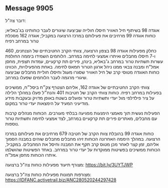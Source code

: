 ## Message 9905

דובר צה"ל:

אוגדה 98 בשיתוף חיל האוויר חיסלו חולייה שביצעה שיגורים לעבר כוחותינו בג'באליא; כוחות אוגדה 99 מרחיבים את פעילותם במרכז הרצועה במקביל; אוגדה 162 מסכלת טרור במרחב רפיח

כחלק מפעילות אוגדה 98 בצפון הרצועה, צוותי הקרב החטיבתיים של הצנחנים, 460 ו-7 חיסלו מחבלים ואיתרו אמצעי לחימה במרחב. הלוחמים השמידו ביממה החולפת עשרות תשתיות טרור במרחב ג׳באליא, בינהן, פירים תת קרקעיים, עמדות תצפית, מחסן אמל"ח ומבנה צבאי ממנו ניהל ארגון הטרור חמאס לחימה.
באחת מהפעילויות, הכווינו כוחות האוגדה מטוסי קרב של חיל האוויר שסגרו מעגל וחיסלו חוליית מחבלים שביצעה שיגורי מרגמה לעבר הלוחמים שפעלו במרחב.

צוותי הקרב החטיבתיים של אוגדה 162, אליהם הצטרף צק״ח ביסל״ח, ממשיכים בפעילות במרחב רפיח.
כוחות צוותי הקרב של חטיבות 401 והנח״ל פעלו במהלך הלילה על ציר פילדלפי מול יעדי ותשתיות טרור ופועלים בשטח באופן מדויק ובעקבות מידע מודיעיני המעיד על הימצאות יעדי טרור במקום.

הפעילות נעשית תוך מאמצי הימנעות מפגיעה בבלתי מעורבים.
הכוחות מנהלים קרבות עם מחבלים, מאתרים פירים תת קרקעיים במרחב, לצד אמצעי לחימה ותשתיות טרור נוספות.

כוחות אוגדה 99 בהובלת צוות הקרב של חטיבה 679 מרחיבים את פעילותם במרכז הרצועה. 
במהלך היממה האחרונה הכוחות זיהו מחבלים מחבלים שוהים במבנה הסמוך אליהם, זמן קצר לאחר מכן מטוס קרב תקף את המבנה וחיסל את המחבלים. במקביל, הכוחות ממשיכים בפשיטות ממוקדות על יעדי טרור במרחב. באחד הפשיטות שהושלמו איתרו הכוחות מחסן אמל"ח.

מצורף תיעוד מפעילות כוחות צה"ל ברצועה: https://bit.ly/3UYTJWP

מצורפות תמונות מפעילות כוחות צה"ל ברצועה: https://IDFANC.activetrail.biz/ANC280520244297428

